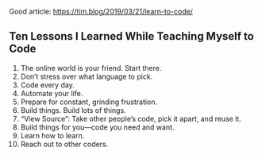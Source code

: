 Good article: https://tim.blog/2019/03/21/learn-to-code/

## Ten Lessons I Learned While Teaching Myself to Code
1) The online world is your friend. Start there.
2) Don’t stress over what language to pick.
3) Code every day.
4) Automate your life.
5) Prepare for constant, grinding frustration.
6) Build things. Build lots of things.
7) “View Source”: Take other people’s code, pick it apart, and reuse it.
8) Build things for you—code you need and want.
9) Learn how to learn.
10) Reach out to other coders.